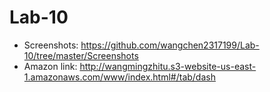 # Lab-10
* Screenshots: https://github.com/wangchen2317199/Lab-10/tree/master/Screenshots
* Amazon link: http://wangmingzhitu.s3-website-us-east-1.amazonaws.com/www/index.html#/tab/dash
